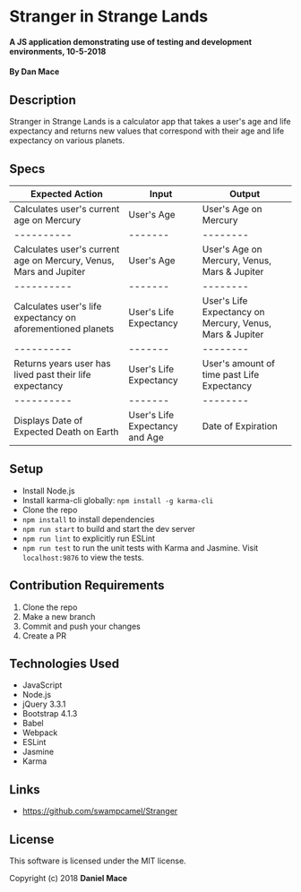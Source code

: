 # Stranger in Strange Lands

#### A JS application demonstrating use of testing and development environments, 10-5-2018

#### By Dan Mace

## Description

Stranger in Strange Lands is a calculator app that takes a user's age and life expectancy and returns new values that correspond with their age and life expectancy on various planets.

## Specs
| Expected Action | Input | Output |
|----------|-------|--------|
| Calculates user's current age on Mercury | User's Age | User's Age on Mercury |
|----------|-------|--------|
| Calculates user's current age on Mercury, Venus, Mars and Jupiter |  User's Age | User's Age on Mercury, Venus, Mars & Jupiter |
|----------|-------|--------|
| Calculates user's life expectancy on aforementioned planets |  User's Life Expectancy | User's Life Expectancy on Mercury, Venus, Mars & Jupiter |
|----------|-------|--------|
| Returns years user has lived past their life expectancy |  User's Life Expectancy | User's amount of time past Life Expectancy |
|----------|-------|--------|
| Displays Date of Expected Death on Earth |  User's Life Expectancy and Age | Date of Expiration |

## Setup

* Install Node.js
* Install karma-cli globally: `npm install -g karma-cli`
* Clone the repo
* `npm install` to install dependencies
* `npm run start` to build and start the dev server
* `npm run lint` to explicitly run ESLint
* `npm run test` to run the unit tests with Karma and Jasmine. Visit `localhost:9876` to view the tests.

## Contribution Requirements

1. Clone the repo
1. Make a new branch
1. Commit and push your changes
1. Create a PR

## Technologies Used

* JavaScript
* Node.js
* jQuery 3.3.1
* Bootstrap 4.1.3
* Babel
* Webpack
* ESLint
* Jasmine
* Karma

## Links

* https://github.com/swampcamel/Stranger

## License

This software is licensed under the MIT license.

Copyright (c) 2018 **Daniel Mace**

